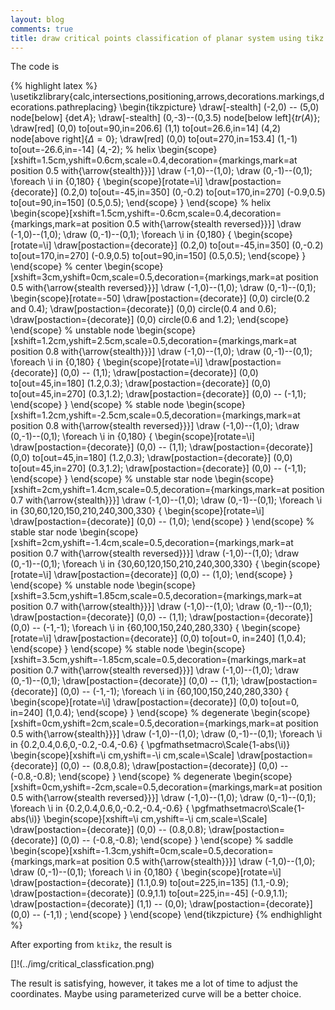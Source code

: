 ```yaml
---
layout: blog
comments: true
title: draw critical points classification of planar system using tikz
---
```


The code is 

{% highlight latex %}
\usetikzlibrary{calc,intersections,positioning,arrows,decorations.markings,decorations.pathreplacing}
\begin{tikzpicture}
\draw[-stealth] (-2,0) -- (5,0) node[below] {$\det A$};
\draw[-stealth] (0,-3)--(0,3.5) node[below left]{$tr(A)$};
\draw[red] (0,0) to[out=90,in=206.6] (1,1) to[out=26.6,in=14] (4,2) node[above right]{$\Delta=0$};
\draw[red] (0,0) to[out=270,in=153.4] (1,-1) to[out=-26.6,in=-14] (4,-2);
% helix
\begin{scope}[xshift=1.5cm,yshift=0.6cm,scale=0.4,decoration={markings,mark=at position 0.5 with{\arrow{stealth}}}]
\draw (-1,0)--(1,0);
\draw (0,-1)--(0,1);
\foreach \i in {0,180} {
\begin{scope}[rotate=\i]
\draw[postaction={decorate}] (0.2,0) to[out=-45,in=350] (0,-0.2) to[out=170,in=270] (-0.9,0.5) to[out=90,in=150] (0.5,0.5);
\end{scope}
}
\end{scope}
% helix
\begin{scope}[xshift=1.5cm,yshift=-0.6cm,scale=0.4,decoration={markings,mark=at position 0.5 with{\arrow{stealth reversed}}}]
\draw (-1,0)--(1,0);
\draw (0,-1)--(0,1);
\foreach \i in {0,180} {
\begin{scope}[rotate=\i]
\draw[postaction={decorate}] (0.2,0) to[out=-45,in=350] (0,-0.2) to[out=170,in=270] (-0.9,0.5) to[out=90,in=150] (0.5,0.5);
\end{scope}
}
\end{scope}
% center
\begin{scope}[xshift=3cm,yshift=0cm,scale=0.5,decoration={markings,mark=at position 0.5 with{\arrow{stealth reversed}}}]
\draw (-1,0)--(1,0);
\draw (0,-1)--(0,1);
\begin{scope}[rotate=-50]
\draw[postaction={decorate}] (0,0) circle(0.2 and 0.4);
\draw[postaction={decorate}] (0,0) circle(0.4 and 0.6);
\draw[postaction={decorate}] (0,0) circle(0.6 and 1.2);
\end{scope}
\end{scope}
% unstable node
\begin{scope}[xshift=1.2cm,yshift=2.5cm,scale=0.5,decoration={markings,mark=at position 0.8 with{\arrow{stealth}}}]
\draw (-1,0)--(1,0);
\draw (0,-1)--(0,1);
\foreach \i in {0,180} {
\begin{scope}[rotate=\i]
\draw[postaction={decorate}] (0,0)  -- (1,1);
\draw[postaction={decorate}] (0,0) to[out=45,in=180] (1.2,0.3);
\draw[postaction={decorate}] (0,0) to[out=45,in=270] (0.3,1.2);
\draw[postaction={decorate}] (0,0) -- (-1,1);
\end{scope}
}
\end{scope}
% stable node
\begin{scope}[xshift=1.2cm,yshift=-2.5cm,scale=0.5,decoration={markings,mark=at position 0.8 with{\arrow{stealth reversed}}}]
\draw (-1,0)--(1,0);
\draw (0,-1)--(0,1);
\foreach \i in {0,180} {
\begin{scope}[rotate=\i]
\draw[postaction={decorate}] (0,0)  -- (1,1);
\draw[postaction={decorate}] (0,0) to[out=45,in=180] (1.2,0.3);
\draw[postaction={decorate}] (0,0) to[out=45,in=270] (0.3,1.2);
\draw[postaction={decorate}] (0,0) -- (-1,1);
\end{scope}
}
\end{scope}
% unstable star node
\begin{scope}[xshift=2cm,yshift=1.4cm,scale=0.5,decoration={markings,mark=at position 0.7 with{\arrow{stealth}}}]
\draw (-1,0)--(1,0);
\draw (0,-1)--(0,1);
\foreach \i in {30,60,120,150,210,240,300,330} {
	\begin{scope}[rotate=\i]
	\draw[postaction={decorate}] (0,0) -- (1,0);
	\end{scope}
}
\end{scope}
% stable star node
\begin{scope}[xshift=2cm,yshift=-1.4cm,scale=0.5,decoration={markings,mark=at position 0.7 with{\arrow{stealth reversed}}}]
\draw (-1,0)--(1,0);
\draw (0,-1)--(0,1);
\foreach \i in {30,60,120,150,210,240,300,330} {
	\begin{scope}[rotate=\i]
	\draw[postaction={decorate}] (0,0) -- (1,0);
	\end{scope}
}
\end{scope}
% unstable  node
\begin{scope}[xshift=3.5cm,yshift=1.85cm,scale=0.5,decoration={markings,mark=at position 0.7 with{\arrow{stealth}}}]
\draw (-1,0)--(1,0);
\draw (0,-1)--(0,1);
\draw[postaction={decorate}] (0,0) -- (1,1);
\draw[postaction={decorate}] (0,0) -- (-1,-1);
\foreach \i in {60,100,150,240,280,330} {
\begin{scope}[rotate=\i]
\draw[postaction={decorate}] (0,0) to[out=0, in=240] (1,0.4);
\end{scope}
}
\end{scope}
% stable  node
\begin{scope}[xshift=3.5cm,yshift=-1.85cm,scale=0.5,decoration={markings,mark=at position 0.7 with{\arrow{stealth reversed}}}]
\draw (-1,0)--(1,0);
\draw (0,-1)--(0,1);
\draw[postaction={decorate}] (0,0) -- (1,1);
\draw[postaction={decorate}] (0,0) -- (-1,-1);
\foreach \i in {60,100,150,240,280,330} {
\begin{scope}[rotate=\i]
\draw[postaction={decorate}] (0,0) to[out=0, in=240] (1,0.4);
\end{scope}
}
\end{scope}
% degenerate
\begin{scope}[xshift=0cm,yshift=2cm,scale=0.5,decoration={markings,mark=at position 0.5 with{\arrow{stealth}}}]
\draw (-1,0)--(1,0);
\draw (0,-1)--(0,1);
\foreach \i in {0.2,0.4,0.6,0,-0.2,-0.4,-0.6} {
\pgfmathsetmacro\Scale{1-abs(\i)}
\begin{scope}[xshift=\i cm,yshift=-\i cm,scale=\Scale]
\draw[postaction={decorate}] (0,0) -- (0.8,0.8);
\draw[postaction={decorate}] (0,0) -- (-0.8,-0.8);
\end{scope}
}
\end{scope}
% degenerate
\begin{scope}[xshift=0cm,yshift=-2cm,scale=0.5,decoration={markings,mark=at position 0.5 with{\arrow{stealth reversed}}}]
\draw (-1,0)--(1,0);
\draw (0,-1)--(0,1);
\foreach \i in {0.2,0.4,0.6,0,-0.2,-0.4,-0.6} {
\pgfmathsetmacro\Scale{1-abs(\i)}
\begin{scope}[xshift=\i cm,yshift=-\i cm,scale=\Scale]
\draw[postaction={decorate}] (0,0) -- (0.8,0.8);
\draw[postaction={decorate}] (0,0) -- (-0.8,-0.8);
\end{scope}
}
\end{scope}
% saddle
\begin{scope}[xshift=-1.3cm,yshift=0cm,scale=0.5,decoration={markings,mark=at position 0.5 with{\arrow{stealth}}}]
\draw (-1,0)--(1,0);
\draw (0,-1)--(0,1);
\foreach \i in {0,180} {
\begin{scope}[rotate=\i]
\draw[postaction={decorate}] (1.1,0.9) to[out=225,in=135] (1.1,-0.9);
\draw[postaction={decorate}] (0.9,1.1) to[out=225,in=-45] (-0.9,1.1);
\draw[postaction={decorate}] (1,1) -- (0,0);
\draw[postaction={decorate}] (0,0) -- (-1,1) ;
\end{scope}
}
\end{scope}
\end{tikzpicture}
{% endhighlight %}

After exporting from `ktikz`, the result is 

[]!(../img/critical_classfication.png)

The result is satisfying, however, it takes me a lot of time to adjust the coordinates. Maybe using parameterized curve will be a better choice.

